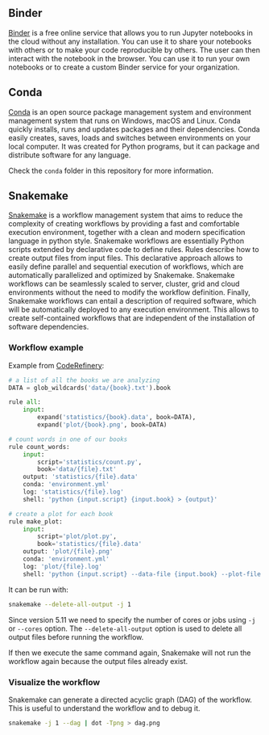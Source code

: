 ## Binder

[Binder](https://mybinder.org/) is a free online service that allows you to run Jupyter notebooks in the cloud without any installation. You can use it to share your notebooks with others or to make your code reproducible by others. The user can then interact with the notebook in the browser. You can use it to run your own notebooks or to create a custom Binder service for your organization.

## Conda

[Conda](https://docs.conda.io/en/latest/) is an open source package management system and environment management system that runs on Windows, macOS and Linux.
Conda quickly installs, runs and updates packages and their dependencies.
Conda easily creates, saves, loads and switches between environments on your local computer. It was created for Python programs, but it can package and distribute software for any language.

Check the `conda` folder in this repository for more information.

## Snakemake

[Snakemake](https://snakemake.readthedocs.io/en/stable/) is a workflow management system that aims to reduce the complexity of creating workflows by providing a fast and comfortable execution environment, together with a clean and modern specification language in python style.
Snakemake workflows are essentially Python scripts extended by declarative code to define rules.
Rules describe how to create output files from input files. This declarative approach allows to easily define parallel and sequential execution of workflows, which are automatically parallelized and optimized by Snakemake.
Snakemake workflows can be seamlessly scaled to server, cluster, grid and cloud environments without the need to modify the workflow definition.
Finally, Snakemake workflows can entail a description of required software, which will be automatically deployed to any execution environment.
This allows to create self-contained workflows that are independent of the installation of software dependencies.

### Workflow example

Example from [CodeRefinery](https://coderefinery.github.io/reproducible-research/workflow-management/):

```python
# a list of all the books we are analyzing
DATA = glob_wildcards('data/{book}.txt').book

rule all:
    input:
        expand('statistics/{book}.data', book=DATA),
        expand('plot/{book}.png', book=DATA)

# count words in one of our books
rule count_words:
    input:
        script='statistics/count.py',
        book='data/{file}.txt'
    output: 'statistics/{file}.data'
    conda: 'environment.yml'
    log: 'statistics/{file}.log'
    shell: 'python {input.script} {input.book} > {output}'

# create a plot for each book
rule make_plot:
    input:
        script='plot/plot.py',
        book='statistics/{file}.data'
    output: 'plot/{file}.png'
    conda: 'environment.yml'
    log: 'plot/{file}.log'
    shell: 'python {input.script} --data-file {input.book} --plot-file {output}'
```

It can be run with:

```bash
snakemake --delete-all-output -j 1 
```

Since version 5.11 we need to specify the number of cores or jobs using `-j` or `--cores` option.
The `--delete-all-output` option is used to delete all output files before running the workflow.

If then we execute the same command again, Snakemake will not run the workflow again because the output files already exist.

### Visualize the workflow

Snakemake can generate a directed acyclic graph (DAG) of the workflow.
This is useful to understand the workflow and to debug it.

```bash
snakemake -j 1 --dag | dot -Tpng > dag.png
```